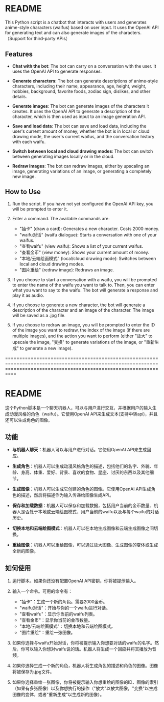 # README

This Python script is a chatbot that interacts with users and generates anime-style characters (waifus) based on user input. It uses the OpenAI API for generating text and can also generate images of the characters.（Support for third-party APIs）

## Features

- **Chat with the bot**: The bot can carry on a conversation with the user. It uses the OpenAI API to generate responses.

- **Generate characters**: The bot can generate descriptions of anime-style characters, including their name, appearance, age, height, weight, hobbies, background, favorite foods, zodiac sign, dislikes, and other details.

- **Generate images**: The bot can generate images of the characters it creates. It uses the OpenAI API to generate a description of the character, which is then used as input to an image generation API.

- **Save and load data**: The bot can save and load data, including the user's current amount of money, whether the bot is in local or cloud drawing mode, the user's current waifus, and the conversation history with each waifu.

- **Switch between local and cloud drawing modes**: The bot can switch between generating images locally or in the cloud.

- **Redraw images**: The bot can redraw images, either by upscaling an image, generating variations of an image, or generating a completely new image.

## How to Use

1. Run the script. If you have not yet configured the OpenAI API key, you will be prompted to enter it.

2. Enter a command. The available commands are:
   - "抽卡" (draw a card): Generates a new character. Costs 2000 money.
   - "waifu对话" (waifu dialogue): Starts a conversation with one of your waifus.
   - "查看waifu" (view waifu): Shows a list of your current waifus.
   - "查看金币" (view money): Shows your current amount of money.
   - "本地/云端绘画模式" (local/cloud drawing mode): Switches between local and cloud drawing modes.
   - "图片重绘" (redraw image): Redraws an image.

3. If you choose to start a conversation with a waifu, you will be prompted to enter the name of the waifu you want to talk to. Then, you can enter what you want to say to the waifu. The bot will generate a response and play it as audio.

4. If you choose to generate a new character, the bot will generate a description of the character and an image of the character. The image will be saved as a .jpg file.

5. If you choose to redraw an image, you will be prompted to enter the ID of the image you want to redraw, the index of the image (if there are multiple images), and the action you want to perform (either "放大" to upscale the image, "变换" to generate variations of the image, or "重新生成" to generate a new image).


======================================================================================================================================================================

# README

这个Python脚本是一个聊天机器人，可以与用户进行交互，并根据用户的输入生成动漫风格的角色（waifu）。它使用OpenAI API来生成文本(支持中转api)，并且还可以生成角色的图像。

## 功能

- **与机器人聊天**：机器人可以与用户进行对话。它使用OpenAI API来生成回应。

- **生成角色**：机器人可以生成动漫风格角色的描述，包括他们的名字、外貌、年龄、身高、体重、爱好、背景、喜欢的食物、星座、讨厌的东西以及其他细节。

- **生成图像**：机器人可以生成它创建的角色的图像。它使用OpenAI API生成角色的描述，然后将描述作为输入传递给图像生成API。

- **保存和加载数据**：机器人可以保存和加载数据，包括用户当前的金币数量、机器人是否处于本地或云端绘图模式、用户当前的waifu以及与每个waifu的对话历史。

- **切换本地和云端绘图模式**：机器人可以在本地生成图像和云端生成图像之间切换。

- **重绘图像**：机器人可以重绘图像，可以通过放大图像、生成图像的变体或生成全新的图像。

## 如何使用

1. 运行脚本。如果你还没有配置OpenAI API密钥，你将被提示输入。

2. 输入一个命令。可用的命令有：
   - "抽卡"：生成一个新的角色。需要2000金币。
   - "waifu对话"：开始与你的一个waifu进行对话。
   - "查看waifu"：显示你当前的waifu列表。
   - "查看金币"：显示你当前的金币数量。
   - "本地/云端绘画模式"：切换本地和云端绘图模式。
   - "图片重绘"：重绘一张图像。

3. 如果你选择与waifu开始对话，你将被提示输入你想要对话的waifu的名字。然后，你可以输入你想对waifu说的话。机器人将生成一个回应并将其播放为音频。

4. 如果你选择生成一个新的角色，机器人将生成角色的描述和角色的图像。图像将被保存为.jpg文件。

5. 如果你选择重绘一张图像，你将被提示输入你想重绘的图像的ID、图像的索引（如果有多张图像）以及你想执行的操作（"放大"以放大图像，"变换"以生成图像的变体，或者"重新生成"以生成新的图像）。


